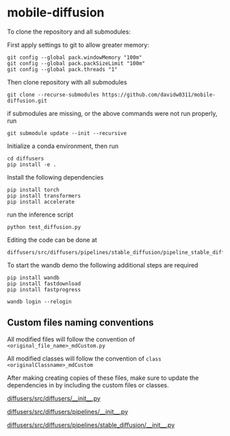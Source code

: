 # mobile-diffusion

To clone the repository and all submodules:

First apply settings to git to allow greater memory:

```
git config --global pack.windowMemory "100m"
git config --global pack.packSizeLimit "100m"
git config --global pack.threads "1"
```

Then clone repository with all submodules
```
git clone --recurse-submodules https://github.com/davidw0311/mobile-diffusion.git
```

if submodules are missing, or the above commands were not run properly, run
```
git submodule update --init --recursive
```

Initialize a conda environment, then run
```
cd diffusers
pip install -e .
```

Install the following dependencies
```
pip install torch
pip install transformers
pip install accelerate
```

run the inference script
```
python test_diffusion.py
```


Editing the code can be done at

```
diffusers/src/diffusers/pipelines/stable_diffusion/pipeline_stable_diffusion.py
```

To start the wandb demo the following additional steps are required
```
pip install wandb
pip install fastdownload
pip install fastprogress

wandb login --relogin
```

## Custom files naming conventions
All modified files will follow the convention of 
```<original_file_name>_mdCustom.py```

All modified classes will follow the convention of 
```class <originalClassname>_mdCustom```

After making creating copies of these files, make sure to update the dependencies in by including the custom files or classes.

[diffusers/src/diffusers/\_\_init\_\_.py](diffusers/src/diffusers/__init__.py)

[diffusers/src/diffusers/pipelines/\_\_init\_\_.py](diffusers/src/diffusers/pipelines/__init__.py)

[diffusers/src/diffusers/pipelines/stable_diffusion/\_\_init\_\_.py](diffusers/src/diffusers/pipelines/stable_diffusion/__init__.py)





